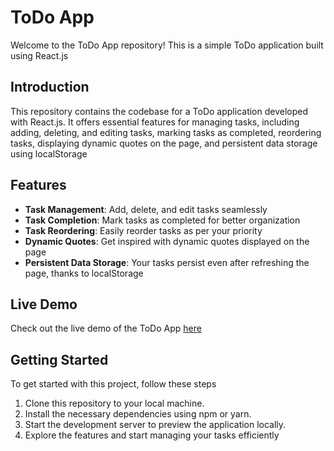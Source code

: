 # ToDo App

Welcome to the ToDo App repository! This is a simple ToDo application built using React.js

## Introduction

This repository contains the codebase for a ToDo application developed with React.js. It offers essential features for managing tasks, including adding, deleting, and editing tasks, marking tasks as completed, reordering tasks, displaying dynamic quotes on the page, and persistent data storage using localStorage

## Features

- **Task Management**: Add, delete, and edit tasks seamlessly
- **Task Completion**: Mark tasks as completed for better organization
- **Task Reordering**: Easily reorder tasks as per your priority
- **Dynamic Quotes**: Get inspired with dynamic quotes displayed on the page
- **Persistent Data Storage**: Your tasks persist even after refreshing the page, thanks to localStorage

## Live Demo

Check out the live demo of the ToDo App [here](https://react-to-do-tau-pied.vercel.app/)

## Getting Started

To get started with this project, follow these steps

1. Clone this repository to your local machine.
2. Install the necessary dependencies using npm or yarn.
3. Start the development server to preview the application locally.
4. Explore the features and start managing your tasks efficiently

